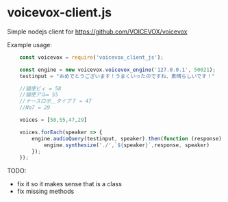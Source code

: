 # voicevox-client.js
Simple nodejs client for https://github.com/VOICEVOX/voicevox

Example usage:
``` js
    const voicevox = require('voicevox_client_js');

    const engine = new voicevox.voicevox_engine('127.0.0.1', 50021);
    testinput = "おめでとうございます！うまくいったのですね、素晴らしいです！"

    //猫使ビィ = 58
    //猫使アル= 55
    //ナースロボ＿タイプＴ = 47
    //No7 = 29

    voices = [58,55,47,29]

    voices.forEach(speaker => {
        engine.audioQuery(testinput, speaker).then(function (response) {
            engine.synthesize('./',`${speaker}`,response, speaker)
        });
    });
```

TODO:
- fix it so it makes sense that is a class
- fix missing methods